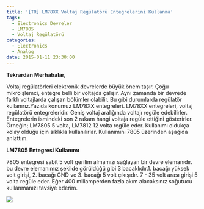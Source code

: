 ```yaml
---
title: '[TR] LM78XX Voltaj Regülatörü Entegrelerini Kullanma'
tags:
  - Electronics Devreler
  - LM7805
  - Voltaj Regülatörü
categories:
  - Electronics
  - Analog
date: 2015-01-11 23:30:00
---
```


**Tekrardan Merhabalar,**

Voltaj regülatörleri elektronik devrelerde büyük önem taşır. Çoğu mikroişlemci,
entegre belli bir voltajda çalışır. Aynı zamanda bir devrede farklı voltajlarda
çalışan bölümler olabilir. Bu gibi durumlarda regülatör kullanırız.Yazıda
konumuz LM78XX entegreleri. LM78XX entegreleri, voltaj regülatörü
entegreleridir. Geniş voltaj aralığında voltajı regüle edebilirler. Entegrelerin
ismindeki son 2 rakam hangi voltaja regüle ettiğini gösterirler. Örneğin; LM7805
5 volta, LM7812 12 volta regüle eder. Kullanımı oldukça kolay olduğu için
sıklıkla kullanılırlar. Kullanımını 7805 üzerinden aşağıda anlattım.

**LM7805 Entegresi Kullanımı**

7805 entegresi sabit 5 volt gerilim almamızı sağlayan bir devre elemanıdır. bu
devre elemanımız şekilde görüldüğü gibi 3 bacaklıdır.1\. bacağı yüksek volt
girişi, 2\. bacağı GND ve 3\. bacağı 5 volt çıkışıdır. 7 - 35 volt arası girişi
5 volta regüle eder. Eğer 400 miliamperden fazla akım alacaksınız soğutucu
kullanmanızı tavsiye ederim.

![](Ads%C4%B1z.png)
